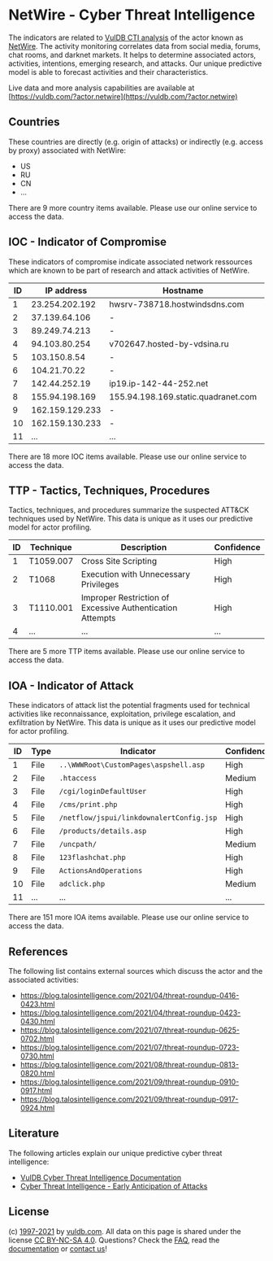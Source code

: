 # NetWire - Cyber Threat Intelligence

The indicators are related to [VulDB CTI analysis](https://vuldb.com/?doc.cti) of the actor known as [NetWire](https://vuldb.com/?actor.netwire). The activity monitoring correlates data from social media, forums, chat rooms, and darknet markets. It helps to determine associated actors, activities, intentions, emerging research, and attacks. Our unique predictive model is able to forecast activities and their characteristics.

Live data and more analysis capabilities are available at [https://vuldb.com/?actor.netwire](https://vuldb.com/?actor.netwire)

## Countries

These countries are directly (e.g. origin of attacks) or indirectly (e.g. access by proxy) associated with NetWire:

* US
* RU
* CN
* ...

There are 9 more country items available. Please use our online service to access the data.

## IOC - Indicator of Compromise

These indicators of compromise indicate associated network ressources which are known to be part of research and attack activities of NetWire.

ID | IP address | Hostname | Confidence
-- | ---------- | -------- | ----------
1 | 23.254.202.192 | hwsrv-738718.hostwindsdns.com | High
2 | 37.139.64.106 | - | High
3 | 89.249.74.213 | - | High
4 | 94.103.80.254 | v702647.hosted-by-vdsina.ru | High
5 | 103.150.8.54 | - | High
6 | 104.21.70.22 | - | High
7 | 142.44.252.19 | ip19.ip-142-44-252.net | High
8 | 155.94.198.169 | 155.94.198.169.static.quadranet.com | High
9 | 162.159.129.233 | - | High
10 | 162.159.130.233 | - | High
11 | ... | ... | ...

There are 18 more IOC items available. Please use our online service to access the data.

## TTP - Tactics, Techniques, Procedures

Tactics, techniques, and procedures summarize the suspected ATT&CK techniques used by NetWire. This data is unique as it uses our predictive model for actor profiling.

ID | Technique | Description | Confidence
-- | --------- | ----------- | ----------
1 | T1059.007 | Cross Site Scripting | High
2 | T1068 | Execution with Unnecessary Privileges | High
3 | T1110.001 | Improper Restriction of Excessive Authentication Attempts | High
4 | ... | ... | ...

There are 5 more TTP items available. Please use our online service to access the data.

## IOA - Indicator of Attack

These indicators of attack list the potential fragments used for technical activities like reconnaissance, exploitation, privilege escalation, and exfiltration by NetWire. This data is unique as it uses our predictive model for actor profiling.

ID | Type | Indicator | Confidence
-- | ---- | --------- | ----------
1 | File | `..\WWWRoot\CustomPages\aspshell.asp` | High
2 | File | `.htaccess` | Medium
3 | File | `/cgi/loginDefaultUser` | High
4 | File | `/cms/print.php` | High
5 | File | `/netflow/jspui/linkdownalertConfig.jsp` | High
6 | File | `/products/details.asp` | High
7 | File | `/uncpath/` | Medium
8 | File | `123flashchat.php` | High
9 | File | `ActionsAndOperations` | High
10 | File | `adclick.php` | Medium
11 | ... | ... | ...

There are 151 more IOA items available. Please use our online service to access the data.

## References

The following list contains external sources which discuss the actor and the associated activities:

* https://blog.talosintelligence.com/2021/04/threat-roundup-0416-0423.html
* https://blog.talosintelligence.com/2021/04/threat-roundup-0423-0430.html
* https://blog.talosintelligence.com/2021/07/threat-roundup-0625-0702.html
* https://blog.talosintelligence.com/2021/07/threat-roundup-0723-0730.html
* https://blog.talosintelligence.com/2021/08/threat-roundup-0813-0820.html
* https://blog.talosintelligence.com/2021/09/threat-roundup-0910-0917.html
* https://blog.talosintelligence.com/2021/09/threat-roundup-0917-0924.html

## Literature

The following articles explain our unique predictive cyber threat intelligence:

* [VulDB Cyber Threat Intelligence Documentation](https://vuldb.com/?doc.cti)
* [Cyber Threat Intelligence - Early Anticipation of Attacks](https://www.scip.ch/en/?labs.20201022)

## License

(c) [1997-2021](https://vuldb.com/?doc.changelog) by [vuldb.com](https://vuldb.com/?doc.about). All data on this page is shared under the license [CC BY-NC-SA 4.0](https://creativecommons.org/licenses/by-nc-sa/4.0/). Questions? Check the [FAQ](https://vuldb.com/?doc.faq), read the [documentation](https://vuldb.com/?doc) or [contact us](https://vuldb.com/?contact)!
